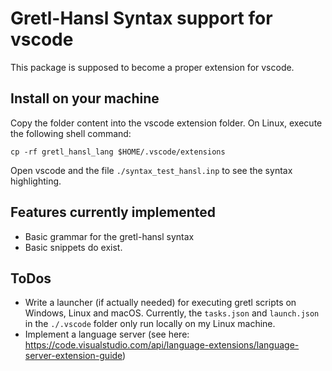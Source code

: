 # Gretl-Hansl Syntax support for vscode

This package is supposed to become a proper extension for vscode.

## Install on your machine
Copy the folder content into the vscode extension folder. On Linux, execute the following shell command:

```
cp -rf gretl_hansl_lang $HOME/.vscode/extensions
```
Open vscode and the file `./syntax_test_hansl.inp` to see the syntax highlighting.

## Features currently implemented
- Basic grammar for the gretl-hansl syntax
- Basic snippets do exist.

## ToDos
- Write a launcher (if actually needed) for executing gretl scripts on Windows, Linux and macOS. Currently, the `tasks.json` and `launch.json` in the `./.vscode` folder only run locally on my Linux machine.
- Implement a language server (see here: https://code.visualstudio.com/api/language-extensions/language-server-extension-guide)
